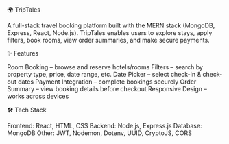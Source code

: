 🌍 TripTales

A full-stack travel booking platform built with the MERN stack (MongoDB, Express, React, Node.js). TripTales enables users to explore stays, apply filters, book rooms, view order summaries, and make secure payments.

✨ Features

Room Booking – browse and reserve hotels/rooms
Filters – search by property type, price, date range, etc.
Date Picker – select check-in & check-out dates
Payment Integration – complete bookings securely
Order Summary – view booking details before checkout
Responsive Design – works across devices

🛠 Tech Stack

Frontend: React, HTML, CSS
Backend: Node.js, Express.js
Database: MongoDB
Other: JWT, Nodemon, Dotenv, UUID, CryptoJS, CORS
